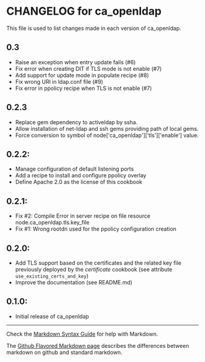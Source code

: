 # CHANGELOG for ca_openldap

This file is used to list changes made in each version of ca_openldap.

## 0.3
* Raise an exception when entry update fails (#6)
* Fix error when creating DIT if TLS mode is not enable (#7)
* Add support for update mode in populate recipe (#8)
* Fix wrong URI in ldap.conf file (#9)
* Fix error in ppolicy recipe when TLS is not enable (#7)

## 0.2.3
* Replace gem dependency to activeldap by ssha.
* Allow installation of net-ldap and ssh gems providing path of local gems.
* Force conversion to symbol of node['ca_openldap']['tls']['enable'] value.

## 0.2.2:
* Manage configuration of default listening ports
* Add a recipe to install and configure ppolicy overlay
* Define Apache 2.0 as the license of this cookbook

## 0.2.1:

* Fix #2: Compile Error in server recipe on file resource node.ca_openldap.tls.key_file
* Fix #1: Wrong rootdn used for the ppolicy configuration creation

## 0.2.0:

* Add TLS support based on the certificates and the related key file 
previously deployed by the _certificate_ cookbook (see attribute `use_existing_certs_and_key`)
* Improve the documentation (see README.md)

## 0.1.0:

* Initial release of ca_openldap

- - -
Check the [Markdown Syntax Guide](http://daringfireball.net/projects/markdown/syntax) for help with Markdown.

The [Github Flavored Markdown page](http://github.github.com/github-flavored-markdown/) describes the differences between markdown on github and standard markdown.
